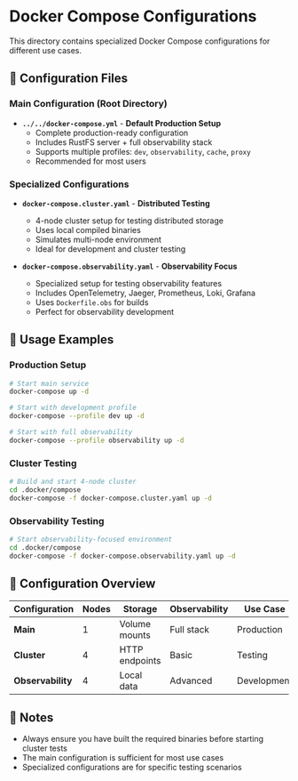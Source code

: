 # Docker Compose Configurations

This directory contains specialized Docker Compose configurations for different use cases.

## 📁 Configuration Files

### Main Configuration (Root Directory)

- **`../../docker-compose.yml`** - **Default Production Setup**
  - Complete production-ready configuration
  - Includes RustFS server + full observability stack
  - Supports multiple profiles: `dev`, `observability`, `cache`, `proxy`
  - Recommended for most users

### Specialized Configurations

- **`docker-compose.cluster.yaml`** - **Distributed Testing**
  - 4-node cluster setup for testing distributed storage
  - Uses local compiled binaries
  - Simulates multi-node environment
  - Ideal for development and cluster testing

- **`docker-compose.observability.yaml`** - **Observability Focus**
  - Specialized setup for testing observability features
  - Includes OpenTelemetry, Jaeger, Prometheus, Loki, Grafana
  - Uses `Dockerfile.obs` for builds
  - Perfect for observability development

## 🚀 Usage Examples

### Production Setup

```bash
# Start main service
docker-compose up -d

# Start with development profile
docker-compose --profile dev up -d

# Start with full observability
docker-compose --profile observability up -d
```

### Cluster Testing

```bash
# Build and start 4-node cluster
cd .docker/compose
docker-compose -f docker-compose.cluster.yaml up -d
```

### Observability Testing

```bash
# Start observability-focused environment
cd .docker/compose
docker-compose -f docker-compose.observability.yaml up -d
```

## 🔧 Configuration Overview

| Configuration | Nodes | Storage | Observability | Use Case |
|---------------|-------|---------|---------------|----------|
| **Main** | 1 | Volume mounts | Full stack | Production |
| **Cluster** | 4 | HTTP endpoints | Basic | Testing |
| **Observability** | 4 | Local data | Advanced | Development |

## 📝 Notes

- Always ensure you have built the required binaries before starting cluster tests
- The main configuration is sufficient for most use cases
- Specialized configurations are for specific testing scenarios
